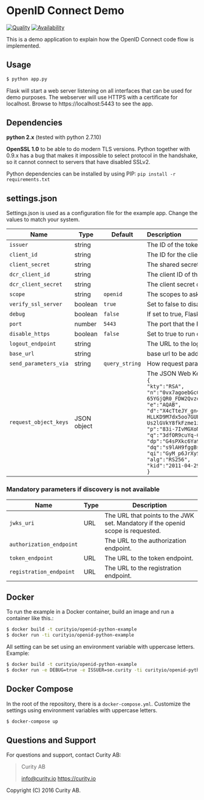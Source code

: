 # OpenID Connect Demo

[![Quality](https://img.shields.io/badge/quality-demo-red)](https://curity.io/resources/code-examples/status/)
[![Availability](https://img.shields.io/badge/availability-source-blue)](https://curity.io/resources/code-examples/status/)

This is a demo application to explain how the OpenID Connect code flow is implemented.

## Usage

```bash
$ python app.py
```

Flask will start a web server listening on all interfaces that can be used for demo purposes. The webserver will use HTTPS with a certificate for localhost.
Browse to https://localhost:5443 to see the app.

## Dependencies

**python 2.x** (tested with python 2.7.10)

**OpenSSL 1.0** to be able to do modern TLS versions. Python together with 0.9.x has a bug that makes it impossible to select protocol in the handshake, so it cannot connect to servers that have disabled SSLv2.

Python dependencies can be installed by using PIP: `pip install -r requirements.txt`

## settings.json
Settings.json is used as a configuration file for the example app. Change the values to match your system.

Name                | Type    | Default  | Description
--------------------| ------- | -------- | :---------------
`issuer`            | string  |          | The ID of the token issuer. This is used for both OpenID Connect Discovery, and validating a ID Token. Mandatory for discovery
`client_id`         | string  |          | The ID for the client. Used to authenticate the client against the authorization server endpoint.
`client_secret`     | string  |          | The shared secret to use for authentication against the token endpoint.
`dcr_client_id`     | string  |          | The client ID of the client for to use for registration.
`dcr_client_secret` | string  |          | The client secret of the client for to use for registration.
`scope`             | string  | `openid` | The scopes to ask for.
`verify_ssl_server` | boolean | `true`   | Set to false to disable certificate checks.
`debug`             | boolean | `false`  | If set to true, Flask will be in debug mode and write stacktraces if an error occurs. Some extra logging is also printed.
`port`              | number  | `5443`   | The port that the Flask server should listen to
`disable_https`     | boolean | `false`  | Set to true to run on http
`logout_endpoint`   | string  |          | The URL to the logout endpoint at the authentication service. If set, the user will be redirected here after a logout has been made in the application. 
`base_url`          | string  |          | base url to be added to internal redirects. If this is not configured, the base url will be extracted from the first request to the index page
`send_parameters_via`|string  | `query_string`|How request parameters should be sent to the authorization endpoint. Valid values are `query_string`, `request_object` or `request_uri`.
`request_object_keys`|JSON object|       | The JSON Web Key (JWK) used to sign JWTs used when sending authorization request parameters by-value in a request object or by reference in a request URI. For example:<br>`{`<br>`"kty":"RSA",`<br>`"n":"0vx7agoebGcQSuuPiLJXZptN9nndrQmbXEps2aiAFbWhM78LhWx4cbbfAAtVT86zwu1RK7aPFFxuhDR1L6tSoc_BJECPebWKRXjBZCiFV4n3oknjhMstn64tZ_2W-5JsGY4Hc5n9yBXArwl93lqt7_RN5w6Cf0h4QyQ5v-65YGjQR0_FDW2QvzqY368QQMicAtaSqzs8KJZgnYb9c7d0zgdAZHzu6qMQvRL5hajrn1n91CbOpbISD08qNLyrdkt-bFTWhAI4vMQFh6WeZu0fM4lFd2NcRwr3XPksINHaQ-G_xBniIqbw0Ls1jF44-csFCur-kEgU8awapJzKnqDKgw",`<br>`"e":"AQAB",`<br>`"d":"X4cTteJY_gn4FYPsXB8rdXix5vwsg1FLN5E3EaG6RJoVH-HLLKD9M7dx5oo7GURknchnrRweUkC7hT5fJLM0WbFAKNLWY2vv7B6NqXSzUvxT0_YSfqijwp3RTzlBaCxWp4doFk5N2o8Gy_nHNKroADIkJ46pRUohsXywbReAdYaMwFs9tv8d_cPVY3i07a3t8MN6TNwm0dSawm9v47UiCl3Sk5ZiG7xojPLu4sbg1U2jx4IBTNBznbJSzFHK66jT8bgkuqsk0GjskDJk19Z4qwjwbsnn4j2WBii3RL-Us2lGVkY8fkFzme1z0HbIkfz0Y6mqnOYtqc0X4jfcKoAC8Q",`<br>`"p":"83i-7IvMGXoMXCskv73TKr8637FiO7Z27zv8oj6pbWUQyLPQBQxtPVnwD20R-60eTDmD2ujnMt5PoqMrm8RfmNhVWDtjjMmCMjOpSXicFHj7XOuVIYQyqVWlWEh6dN36GVZYk93N8Bc9vY41xy8B9RzzOGVQzXvNEvn7O0nVbfs",`<br>`"q":"3dfOR9cuYq-0S-mkFLzgItgMEfFzB2q3hWehMuG0oCuqnb3vobLyumqjVZQO1dIrdwgTnCdpYzBcOfW5r370AFXjiWft_NGEiovonizhKpo9VVS78TzFgxkIdrecRezsZ-1kYd_s1qDbxtkDEgfAITAG9LUnADun4vIcb6yelxk",`<br>`"dp":"G4sPXkc6Ya9y8oJW9_ILj4xuppu0lzi_H7VTkS8xj5SdX3coE0oimYwxIi2emTAue0UOa5dpgFGyBJ4c8tQ2VF402XRugKDTP8akYhFo5tAA77Qe_NmtuYZc3C3m3I24G2GvR5sSDxUyAN2zq8Lfn9EUms6rY3Ob8YeiKkTiBj0",`<br>`"dq":"s9lAH9fggBsoFR8Oac2R_E2gw282rT2kGOAhvIllETE1efrA6huUUvMfBcMpn8lqeW6vzznYY5SSQF7pMdC_agI3nG8Ibp1BUb0JUiraRNqUfLhcQb_d9GF4Dh7e74WbRsobRonujTYN1xCaP6TO61jvWrX-L18txXw494Q_cgk",`<br>`"qi":"GyM_p6JrXySiz1toFgKbWV-JdI3jQ4ypu9rbMWx3rQJBfmt0FoYzgUIZEVFEcOqwemRN81zoDAaa-Bk0KWNGDjJHZDdDmFhW3AN7lI-puxk_mHZGJ11rxyR8O55XLSe3SPmRfKwZI6yU24ZxvQKFYItdldUKGzO6Ia6zTKhAVRU",`<br>`"alg":"RS256",`<br>`"kid":"2011-04-29"`<br>`}`

### Mandatory parameters if discovery is not available
Name                     | Type |  Description
-------------------------|------|-------------
`jwks_uri`               | URL  |  The URL that points to the JWK set. Mandatory if the openid scope is requested.
`authorization_endpoint` |      |  The URL to the authorization endpoint.
`token_endpoint`         | URL  |  The URL to the token endpoint.
`registration_endpoint`  | URL  |  The URL to the registration endpoint.

## Docker
To run the example in a Docker container, build an image and run a container like this.:

```bash
$ docker build -t curityio/openid-python-example
$ docker run -ti curityio/openid-python-example

```
All setting can be set using an environment variable with uppercase letters. Example:
```bash
$ docker build -t curityio/openid-python-example
$ docker run -e DEBUG=true -e ISSUER=se.curity -ti curityio/openid-python-example
```
## Docker Compose
In the root of the repository, there is a `docker-compose.yml`. Customize the settings using environment variables with uppercase letters.

```bash
$ docker-compose up
```

## Questions and Support

For questions and support, contact Curity AB:

> Curity AB
>
> info@curity.io
> https://curity.io


Copyright (C) 2016 Curity AB.
